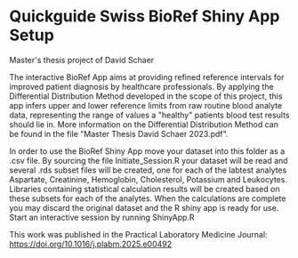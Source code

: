 # Quickguide Swiss BioRef Shiny App Setup
Master's thesis project of David Schaer

The interactive BioRef App aims at providing refined reference intervals for improved patient diagnosis by healthcare professionals. 
By applying the Differential Distribution Method developed in the scope of this project, this app infers upper and lower reference limits from raw routine blood analyte data, representing the range of values a "healthy" patients blood test results should lie in.
More information on the Differential Distribution Method can be found in the file "Master Thesis David Schaer 2023.pdf".

In order to use the BioRef Shiny App move your dataset into this folder as a .csv file.
By sourcing the file Initiate_Session.R your dataset will be read and several .rds subset files will be created, one for each of the labtest analytes Aspartate, Creatinine, Hemoglobin, Cholesterol, Potassium and Leukocytes. Libraries containing statistical calculation results will be created based on these subsets for each of the analytes.
When the calculations are complete you may discard the original dataset and the R shiny app is ready for use.
Start an interactive session by running ShinyApp.R

This work was published in the Practical Laboratory Medicine Journal: https://doi.org/10.1016/j.plabm.2025.e00492
